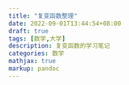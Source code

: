 ```yaml
---
title: "复变函数整理"
date: 2022-09-01T13:44:54+08:00
draft: true
tags: [数学,大学]
description: 复变函数的学习笔记
categories: 数学
mathjax: true
markup: pandoc
---
```


